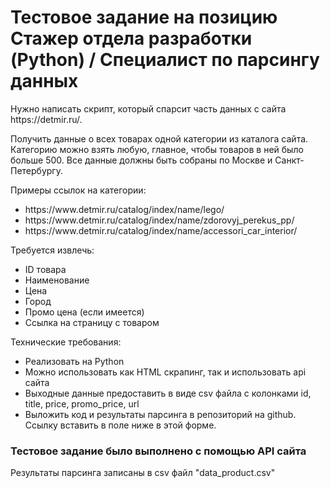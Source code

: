 <h1>Тестовое задание на позицию Стажер отдела разработки (Python) / Специалист по парсингу данных</h1>
<p>Нужно написать скрипт, который спарсит часть данных с сайта https://detmir.ru/.

Получить данные о всех товарах одной категории из каталога сайта. Категорию можно взять любую, главное, чтобы товаров в ней было больше 500. Все данные должны быть собраны по Москве и Санкт-Петербургу.

Примеры ссылок на категории:
  
<ul>
<li>https://www.detmir.ru/catalog/index/name/lego/</li>
<li>https://www.detmir.ru/catalog/index/name/zdorovyj_perekus_pp/</li>
<li>https://www.detmir.ru/catalog/index/name/accessori_car_interior/</li>
</ul>

Требуется извлечь:</p>
<ul>
<li>ID товара</li>
<li>Наименование</li>
<li>Цена</li>
<li>Город</li>
<li>Промо цена (если имеется)</li>
<li>Ссылка на страницу с товаром</li>
</ul>
<p>Технические требования:</p>
<ul>
<li>Реализовать на Python</li>
<li>Можно использовать как HTML скрапинг, так и использовать api сайта</li>
<li>Выходные данные предоставить в виде csv файла с колонками id, title, price, promo_price, url</li>
<li>Выложить код и результаты парсинга в репозиторий на github. Ссылку вставить в поле ниже в этой форме. </li>
</ul>

<h3>Тестовое задание было выполнено с помощью API сайта</h3>
<p>Результаты парсинга записаны в csv файл "data_product.csv"</p>
